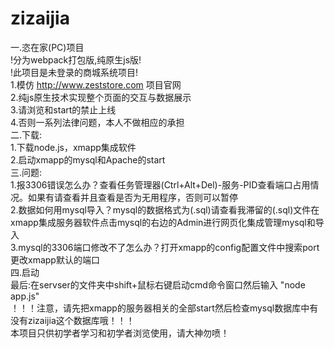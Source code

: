 # zizaijia
一.恣在家(PC)项目</br>
!分为webpack打包版,纯原生js版!<br>
!此项目是未登录的商城系统项目!</br>
1.模仿 http://www.zeststore.com 项目官网</br>
2.纯js原生技术实现整个页面的交互与数据展示</br>
3.请浏览和start的禁止上线</br>
4.否则一系列法律问题，本人不做相应的承担</br>
二.下载:</br>
1.下载node.js，xmapp集成软件</br>
2.启动xmapp的mysql和Apache的start</br>
三.问题:</br>
1.报3306错误怎么办？查看任务管理器(Ctrl+Alt+Del)-服务-PID查看端口占用情况。如果有请查看并且查看是否为无用程序，否则可以暂停</br>
2.数据如何用mysql导入？mysql的数据格式为(.sql)请查看我滞留的(.sql)文件在xmapp集成服务器软件点击mysql的右边的Admin进行网页化集成管理mysql和导入</br>
3.mysql的3306端口修改不了怎么办？打开xmapp的config配置文件中搜索port更改xmapp默认的端口</br>
四.启动</br>
最后:在servser的文件夹中shift+鼠标右键启动cmd命令窗口然后输入 "node app.js"</br>
！！！注意，请先把xmapp的服务器相关的全部start然后检查mysql数据库中有没有zizaijia这个数据库哦！！！</br>
本项目只供初学者学习和初学者浏览使用，请大神勿喷！
